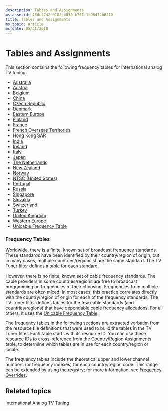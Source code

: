 ```yaml
---
description: Tables and Assignments
ms.assetid: 46dcf242-0182-4039-b761-1c93472b6270
title: Tables and Assignments
ms.topic: article
ms.date: 05/31/2018
---
```


# Tables and Assignments

This section contains the following frequency tables for international analog TV tuning:

-   [Australia](australia.md)
-   [Austria](austria-channel-assignments.md)
-   [Belgium](belgium-channel-assignments.md)
-   [China](china.md)
-   [Czech Republic](czech-republic.md)
-   [Denmark](denmark-channel-assignments.md)
-   [Eastern Europe](eastern-europe.md)
-   [Finland](finland-channel-assignments.md)
-   [France](france.md)
-   [French Overseas Territories](french-overseas-territories.md)
-   [Hong Kong SAR](hong-kong-sar-channel-assignments.md)
-   [India](india-channel-assignments.md)
-   [Ireland](ireland.md)
-   [Italy](italy.md)
-   [Japan](japan.md)
-   [The Netherlands](the-netherlands-channel-assignments.md)
-   [New Zealand](new-zealand.md)
-   [Norway](norway-channel-assignments.md)
-   [NTSC (United States)](ntsc--united-states.md)
-   [Portugal](portugal-channel-assignments.md)
-   [Russia](russia-channel-assignments.md)
-   [Singapore](singapore-channel-assignments.md)
-   [Slovakia](slovakia-channel-assignments.md)
-   [Switzerland](switzerland-channel-assignments.md)
-   [Turkey](turkey-channel-assignments.md)
-   [United Kingdom](united-kingdom.md)
-   [Western Europe](western-europe.md)
-   [Unicable Frequency Table](unicable-frequency-table.md)

### Frequency Tables

Worldwide, there is a finite, known set of broadcast frequency standards. These standards have been identified by their country/region of origin, but in many cases, multiple countries/regions share the same standard. The TV Tuner filter defines a table for each standard.

However, there is no finite, known set of cable frequency standards. The cable providers in some countries/regions are free to broadcast programming on frequencies of their choosing. Frequencies from multiple standards are often mixed. In most cases, this practice correlates directly with the country/region of origin for each of the frequency standards. The TV Tuner filter defines tables for the few cable standards (and countries/regions) that have dependable cable frequency allocations. For all others, it uses the [Unicable Frequency Table](unicable-frequency-table.md).

The frequency tables in the following sections are extracted verbatim from the resource file definitions that were used to build the tables in the TV Tuner filter. Each table starts with its resource ID. You can use these resource IDs to cross-reference from the [Country/Region Assignments](country-region-assignments.md) table, to determine which tables are in use for each country/region or locale.

The frequency tables include the theoretical upper and lower channel numbers (or frequency indexes) for each country/region code. This range can be extended by using the registry; for more information, see [Frequency Overrides](frequency-overrides.md).

## Related topics

<dl> <dt>

[International Analog TV Tuning](international-analog-tv-tuning.md)
</dt> </dl>

 

 



